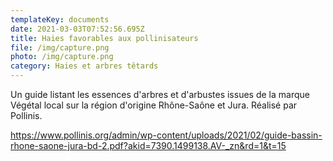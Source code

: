 ```yaml
---
templateKey: documents
date: 2021-03-03T07:52:56.695Z
title: Haies favorables aux pollinisateurs
file: /img/capture.png
photo: /img/capture.png
category: Haies et arbres têtards
---
```

Un guide listant les essences d'arbres et d'arbustes issues de la marque Végétal local sur la région d'origine Rhône-Saône et Jura. Réalisé par Pollinis.

<a href="https://www.pollinis.org/admin/wp-content/uploads/2021/02/guide-bassin-rhone-saone-jura-bd-2.pdf?akid=7390.1499138.AV-_zn&rd=1&t=15" target="_blank">https://www.pollinis.org/admin/wp-content/uploads/2021/02/guide-bassin-rhone-saone-jura-bd-2.pdf?akid=7390.1499138.AV-_zn&rd=1&t=15</a>